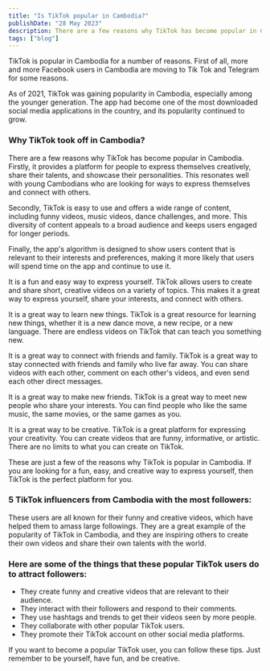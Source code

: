 ```yaml
---
title: "Is TikTok popular in Cambodia?"
publishDate: "28 May 2023"
description: There are a few reasons why TikTok has become popular in Cambodia
tags: ["blog"]
---
```


TikTok is popular in Cambodia for a number of reasons. First of all, more and more Facebook users in Cambodia are moving to Tik Tok and Telegram for some reasons.

As of 2021, TikTok was gaining popularity in Cambodia, especially among the younger generation. The app had become one of the most downloaded social media applications in the country, and its popularity continued to grow.

### Why TikTok took off in Cambodia?

There are a few reasons why TikTok has become popular in Cambodia. Firstly, it provides a platform for people to express themselves creatively, share their talents, and showcase their personalities. This resonates well with young Cambodians who are looking for ways to express themselves and connect with others.

Secondly, TikTok is easy to use and offers a wide range of content, including funny videos, music videos, dance challenges, and more. This diversity of content appeals to a broad audience and keeps users engaged for longer periods.

Finally, the app's algorithm is designed to show users content that is relevant to their interests and preferences, making it more likely that users will spend time on the app and continue to use it.

It is a fun and easy way to express yourself. TikTok allows users to create and share short, creative videos on a variety of topics. This makes it a great way to express yourself, share your interests, and connect with others.

It is a great way to learn new things. TikTok is a great resource for learning new things, whether it is a new dance move, a new recipe, or a new language. There are endless videos on TikTok that can teach you something new.

It is a great way to connect with friends and family. TikTok is a great way to stay connected with friends and family who live far away. You can share videos with each other, comment on each other's videos, and even send each other direct messages.

It is a great way to make new friends. TikTok is a great way to meet new people who share your interests. You can find people who like the same music, the same movies, or the same games as you.

It is a great way to be creative. TikTok is a great platform for expressing your creativity. You can create videos that are funny, informative, or artistic. There are no limits to what you can create on TikTok.

These are just a few of the reasons why TikTok is popular in Cambodia. If you are looking for a fun, easy, and creative way to express yourself, then TikTok is the perfect platform for you.

### 5 TikTok influencers from Cambodia with the most followers:

These users are all known for their funny and creative videos, which have helped them to amass large followings. They are a great example of the popularity of TikTok in Cambodia, and they are inspiring others to create their own videos and share their own talents with the world.

### Here are some of the things that these popular TikTok users do to attract followers:

- They create funny and creative videos that are relevant to their audience.
- They interact with their followers and respond to their comments.
- They use hashtags and trends to get their videos seen by more people.
- They collaborate with other popular TikTok users.
- They promote their TikTok account on other social media platforms.

If you want to become a popular TikTok user, you can follow these tips. Just remember to be yourself, have fun, and be creative.
